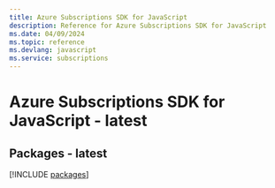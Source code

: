 ```yaml
---
title: Azure Subscriptions SDK for JavaScript
description: Reference for Azure Subscriptions SDK for JavaScript
ms.date: 04/09/2024
ms.topic: reference
ms.devlang: javascript
ms.service: subscriptions
---
```

# Azure Subscriptions SDK for JavaScript - latest
## Packages - latest
[!INCLUDE [packages](subscriptions-index.md)]